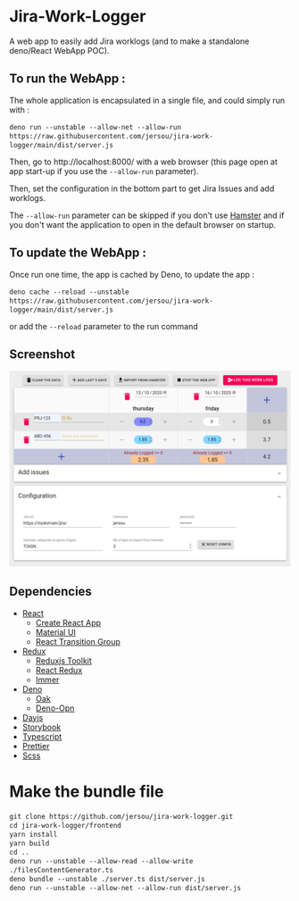 # Jira-Work-Logger

A web app to easily add Jira worklogs (and to make a standalone deno/React WebApp POC).

## To run the WebApp :
The whole application is encapsulated in a single file, and could simply run with : 
```
deno run --unstable --allow-net --allow-run https://raw.githubusercontent.com/jersou/jira-work-logger/main/dist/server.js
```
Then, go to http://localhost:8000/ with a web browser (this page open at app start-up if you use the `--allow-run` parameter).

Then, set the configuration in the bottom part to get Jira Issues and add worklogs.

The `--allow-run` parameter can be skipped if you don't use [Hamster](https://github.com/projecthamster/hamster) and if you don't want the application to open in the default browser on startup.

## To update the WebApp :
Once run one time, the app is cached by Deno, to update the app :
```
deno cache --reload --unstable https://raw.githubusercontent.com/jersou/jira-work-logger/main/dist/server.js
```
or add the `--reload` parameter to the run command

## Screenshot
![screenshot](screenshot.png)

## Dependencies

* [React](https://www.reactjs.org/)
  * [Create React App](https://reactjs.org/docs/create-a-new-react-app.html)
  * [Material UI](https://material-ui.com/)
  * [React Transition Group](https://github.com/reactjs/react-transition-group)
* [Redux](https://redux.js.org/)
  * [Reduxjs Toolkit](https://redux-toolkit.js.org/)
  * [React Redux](https://react-redux.js.org/)
  * [Immer](https://immerjs.github.io/immer/docs/introduction)
* [Deno](https://deno.land/)
  * [Oak](https://oakserver.github.io/oak/)
  * [Deno-Opn](https://github.com/hashrock/deno-opn)
* [Dayjs](https://github.com/iamkun/dayjs)
* [Storybook](https://storybook.js.org/)
* [Typescript](https://www.typescriptlang.org/)
* [Prettier](https://prettier.io/)
* [Scss](https://sass-lang.com/)

# Make the bundle file
```
git clone https://github.com/jersou/jira-work-logger.git
cd jira-work-logger/frontend
yarn install
yarn build
cd ..
deno run --unstable --allow-read --allow-write ./filesContentGenerator.ts
deno bundle --unstable ./server.ts dist/server.js
deno run --unstable --allow-net --allow-run dist/server.js
```
